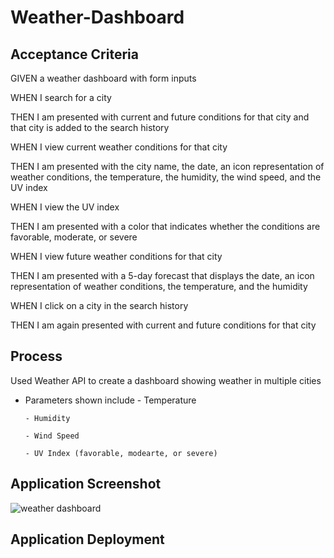 # Weather-Dashboard

## Acceptance Criteria

GIVEN a weather dashboard with form inputs

WHEN I search for a city

THEN I am presented with current and future conditions for that city and that city is added to the search history

WHEN I view current weather conditions for that city

THEN I am presented with the city name, the date, an icon representation of weather conditions, the temperature, the humidity, the wind speed, and the UV index

WHEN I view the UV index

THEN I am presented with a color that indicates whether the conditions are favorable, moderate, or severe

WHEN I view future weather conditions for that city

THEN I am presented with a 5-day forecast that displays the date, an icon representation of weather conditions, the temperature, and the humidity

WHEN I click on a city in the search history

THEN I am again presented with current and future conditions for that city

## Process

Used Weather API to create a dashboard showing weather in multiple cities
 
  - Parameters shown include 
        - Temperature
        
        - Humidity
        
        - Wind Speed
        
        - UV Index (favorable, modearte, or severe)
        
## Application Screenshot 

![weather dashboard](https://user-images.githubusercontent.com/100788562/177678792-2468d4c8-0507-48e2-99ae-98c4ad64c21f.jpg)

## Application Deployment



      
